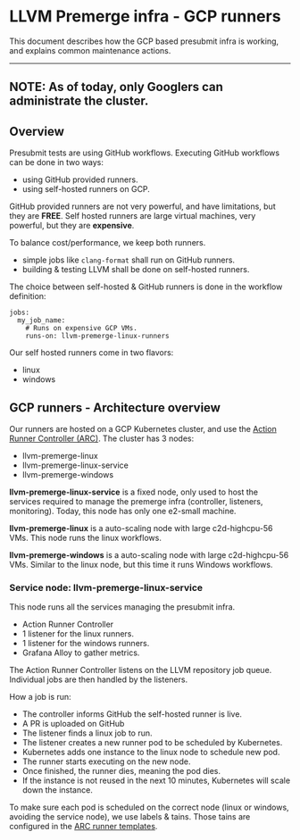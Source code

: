 # LLVM Premerge infra - GCP runners

This document describes how the GCP based presubmit infra is working, and
explains common maintenance actions.

---
NOTE: As of today, only Googlers can administrate the cluster.
---

## Overview

Presubmit tests are using GitHub workflows. Executing GitHub workflows can be
done in two ways:
 - using GitHub provided runners.
 - using self-hosted runners on GCP.

GitHub provided runners are not very powerful, and have limitations, but they
are **FREE**.
Self hosted runners are large virtual machines, very powerful, but they are
**expensive**.

To balance cost/performance, we keep both runners.
 - simple jobs like `clang-format` shall run on GitHub runners.
 - building & testing LLVM shall be done on self-hosted runners.

The choice between self-hosted & GitHub runners is done in the workflow
definition:

```
jobs:
  my_job_name:
    # Runs on expensive GCP VMs.
    runs-on: llvm-premerge-linux-runners
```

Our self hosted runners come in two flavors:
  - linux
  - windows

## GCP runners - Architecture overview

Our runners are hosted on a GCP Kubernetes cluster, and use the [Action Runner Controller (ARC)](https://docs.github.com/en/actions/hosting-your-own-runners/managing-self-hosted-runners-with-actions-runner-controller/about-actions-runner-controller).
The cluster has 3 nodes:
  - llvm-premerge-linux
  - llvm-premerge-linux-service
  - llvm-premerge-windows

**llvm-premerge-linux-service** is a fixed node, only used to host the
services required to manage the premerge infra (controller, listeners,
monitoring). Today, this node has only one e2-small machine.

**llvm-premerge-linux** is a auto-scaling node with large c2d-highcpu-56 VMs.
This node runs the linux workflows.

**llvm-premerge-windows** is a auto-scaling node with large c2d-highcpu-56 VMs.
Similar to the linux node, but this time it runs Windows workflows.

### Service node: llvm-premerge-linux-service

This node runs all the services managing the presubmit infra.
  - Action Runner Controller
  - 1 listener for the linux runners.
  - 1 listener for the windows runners.
  - Grafana Alloy to gather metrics.


The Action Runner Controller listens on the LLVM repository job queue.
Individual jobs are then handled by the listeners.

How a job is run:
 - The controller informs GitHub the self-hosted runner is live.
 - A PR is uploaded on GitHub
 - The listener finds a linux job to run.
 - The listener creates a new runner pod to be scheduled by Kubernetes.
 - Kubernetes adds one instance to the linux node to schedule new pod.
 - The runner starts executing on the new node.
 - Once finished, the runner dies, meaning the pod dies.
 - If the instance is not reused in the next 10 minutes, Kubernetes will scale
   down the instance.

To make sure each pod is scheduled on the correct node (linux or windows,
avoiding the service node), we use labels & tains.
Those tains are configured in the [ARC runner templates](premerge/linux_runners_values.yaml).

